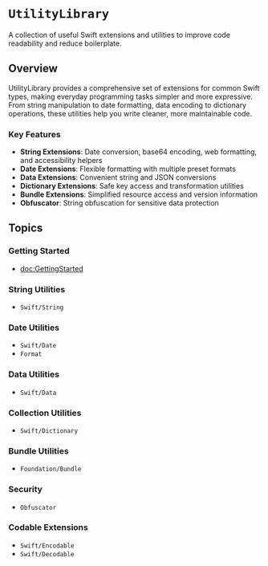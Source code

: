 # ``UtilityLibrary``

A collection of useful Swift extensions and utilities to improve code readability and reduce boilerplate.

## Overview

UtilityLibrary provides a comprehensive set of extensions for common Swift types, making everyday programming tasks simpler and more expressive. From string manipulation to date formatting, data encoding to dictionary operations, these utilities help you write cleaner, more maintainable code.

### Key Features

- **String Extensions**: Date conversion, base64 encoding, web formatting, and accessibility helpers
- **Date Extensions**: Flexible formatting with multiple preset formats
- **Data Extensions**: Convenient string and JSON conversions
- **Dictionary Extensions**: Safe key access and transformation utilities
- **Bundle Extensions**: Simplified resource access and version information
- **Obfuscator**: String obfuscation for sensitive data protection

## Topics

### Getting Started

- <doc:GettingStarted>

### String Utilities

- ``Swift/String``

### Date Utilities

- ``Swift/Date``
- ``Format``

### Data Utilities

- ``Swift/Data``

### Collection Utilities

- ``Swift/Dictionary``

### Bundle Utilities

- ``Foundation/Bundle``

### Security

- ``Obfuscator``

### Codable Extensions

- ``Swift/Encodable``
- ``Swift/Decodable``
